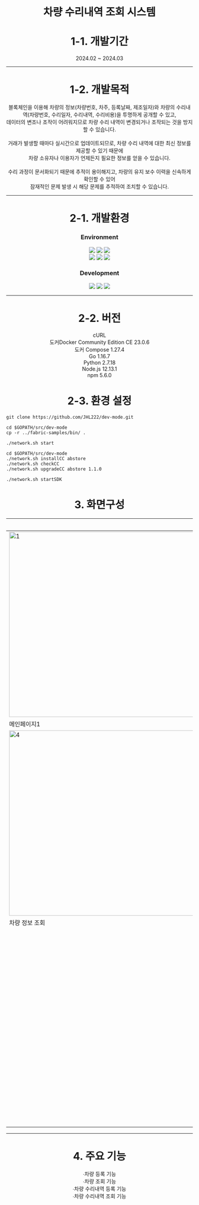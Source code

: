 <div align="center">
   
# 차량 수리내역 조회 시스템

# 1-1. 개발기간

2024.02 ~ 2024.03

***

# 1-2. 개발목적

블록체인을 이용해 차량의 정보(차량번호, 차주, 등록날짜, 제조일자)와 차량의 수리내역(차량번호, 수리일자, 수리내역, 수리비용)을 투명하게 공개할 수 있고,<br/>
데이터의 변조나 조작이 어려워지므로 차량 수리 내역이 변경되거나 조작되는 것을 방지할 수 있습니다.<br/><br/>
거래가 발생할 때마다 실시간으로 업데이트되므로, 차량 수리 내역에 대한 최신 정보를 제공할 수 있기 때문에 <br/>차량 소유자나 이용자가 언제든지 필요한 정보를 얻을 수 있습니다.<br/><br/>
수리 과정이 문서화되기 때문에 추적이 용이해지고, 차량의 유지 보수 이력을 신속하게 확인할 수 있어 <br/>잠재적인 문제 발생 시 해당 문제를 추적하여 조치할 수 있습니다.
   
***

# 2-1. 개발환경

### Environment

<img src="https://img.shields.io/badge/Visual&nbsp;Studio&nbsp;Code-007ACC?style=flat-square&logo=VisualStudioCode&logoColor=white"/>
<img src="https://img.shields.io/badge/Git-F05032?style=flat-square&logo=Git&logoColor=white"/>
<img src="https://img.shields.io/badge/GitHub-181717?style=flat-square&logo=GitHub&logoColor=white"/><br/>
<img src="https://img.shields.io/badge/Linux-FCC624?style=flat-square&logo=Linux&logoColor=white"/>
<img src="https://img.shields.io/badge/Docker-2496ED?style=flat-square&logo=Docker&logoColor=white"/>
<img src="https://img.shields.io/badge/NodeJS-339933?style=flat-square&logo=NodeJS&logoColor=white"/>

### Development

<img src="https://img.shields.io/badge/Express-000000?style=flat-square&logo=Express&logoColor=white"/>
<img src="https://img.shields.io/badge/Angular-0F0F11?style=flat-square&logo=Angular&logoColor=white"/>
<img src="https://img.shields.io/badge/Go-00ADD8?style=flat-square&logo=Go&logoColor=white"/>

***

# 2-2. 버전

cURL <br/>
도커Docker Community Edition CE 23.0.6 <br/>
도커 Compose 1.27.4<br/>
Go 1.16.7 <br/>
Python 2.7.18 <br/>
Node.js 12.13.1 <br/>
npm 5.6.0 <br/>


# 2-3. 환경 설정
</div>

```
git clone https://github.com/JHL222/dev-mode.git
```
```
cd $GOPATH/src/dev-mode
cp -r ../fabric-samples/bin/ .
```
```
./network.sh start
```
```
cd $GOPATH/src/dev-mode
./network.sh installCC abstore
./network.sh checkCC
./network.sh upgradeCC abstore 1.1.0
```
```
./network.sh startSDK
```

<div align="center">

# 3. 화면구성

||사진||
|------|---|---|
|<img width="500" alt="1" src="https://github.com/JHL222/dev-mode/assets/160108023/251e9718-b997-4b8b-94de-243ffb618070">|<img width="500" alt="2" src="https://github.com/JHL222/dev-mode/assets/160108023/951cfc38-5806-4003-ae68-d477320a6ccd">|<img width="500" alt="3" src="https://github.com/JHL222/dev-mode/assets/160108023/b87f9b0b-d2b5-4333-8f5a-5a017a132694">|
|메인페이지1|메인페이지2|차량 정보 등록|
|<img width="500" alt="4" src="https://github.com/JHL222/dev-mode/assets/160108023/1817fd07-21b5-48e8-bf3d-aee03d57be60">|<img width="500" alt="5" src="https://github.com/JHL222/dev-mode/assets/160108023/70050f86-1000-4b99-93d0-d8f4a134a707">|<img width="500" alt="6" src="https://github.com/JHL222/dev-mode/assets/160108023/9c6f546d-0c11-4558-af2c-8c61a6886fff">|
|차량 정보 조회|차량 수리내역 등록|차량 수리내역 조회|
||<img width="500" alt="7" src="https://github.com/JHL222/dev-mode/assets/160108023/e1ead211-61db-4d66-a1df-5bdbb57c20e1">||
||함수 실행 시 터미널 로그||

***

# 4. 주요 기능

∙차량 등록 기능 <br/>
∙차량 조회 기능 <br/>
∙차량 수리내역 등록 기능 <br/>
∙차량 수리내역 조회 기능 <br/>

</div>
